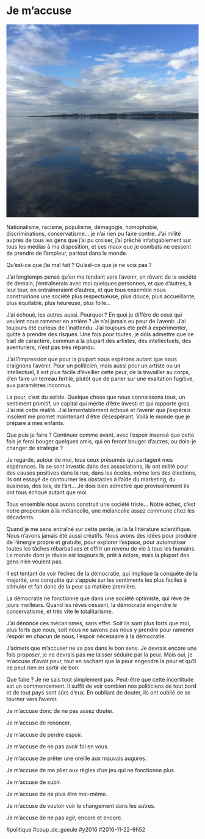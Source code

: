 # Je m’accuse

![](_i/ciel.webp)

Nationalisme, racisme, populisme, démagogie, homophobie, discriminations, conservatisme… je n’ai rien pu faire contre. J’ai milité auprès de tous les gens que j’ai pu croiser, j’ai prêché infatigablement sur tous les médias à ma disposition, et ces maux que je combats ne cessent de prendre de l’ampleur, partout dans le monde.

Qu’est-ce que j’ai mal fait ? Qu’est-ce que je ne vois pas ?

J’ai longtemps pensé qu’en me tendant vers l’avenir, en rêvant de la société de demain, j’entraînerais avec moi quelques personnes, et que d’autres, à leur tour, en entraîneraient d’autres, et que tous ensemble nous construirions une société plus respectueuse, plus douce, plus accueillante, plus équitable, plus heureuse, plus folle…

J’ai échoué, les autres aussi. Pourquoi ? En quoi je diffère de ceux qui veulent nous ramener en arrière ? Je n’ai jamais eu peur de l’avenir. J’ai toujours été curieux de l’inattendu. J’ai toujours été prêt à expérimenter, quitte à prendre des risques. Une fois pour toutes, je dois admettre que ce trait de caractère, commun à la plupart des artistes, des intellectuels, des aventuriers, n’est pas très répandu.

J’ai l’impression que pour la plupart nous espérons autant que nous craignons l’avenir. Pour un politicien, mais aussi pour un artiste ou un intellectuel, il est plus facile d’éveiller cette peur, de la travailler au corps, d’en faire un terreau fertile, plutôt que de parier sur une exaltation fugitive, aux paramètres inconnus.

La peur, c’est du solide. Quelque chose que nous connaissons tous, un sentiment primitif, un capital qui mérite d’être investi et qui rapporte gros. J’ai nié cette réalité. J’ai lamentablement échoué et l’avenir que j’espérais insolent me promet maintenant d’être désespérant. Voilà le monde que je prépare à mes enfants.

Que puis je faire ? Continuer comme avant, avec l’espoir insensé que cette fois je ferai bouger quelques amis, qui en feront bouger d’autres, ou dois-je changer de stratégie ?

Je regarde, autour de moi, tous ceux présumés qui partagent mes espérances. Ils se sont investis dans des associations, ils ont milité pour des causes positives dans la rue, dans les écoles, même lors des élections, ils ont essayé de contourner les obstacles à l’aide du marketing, du business, des lois, de l’art… Je dois bien admettre que provisoirement ils ont tous échoué autant que moi.

Tous ensemble nous avons construit une société triste… Notre échec, c’est notre propension à la mélancolie, une mélancolie assez commune chez les décadents.

Quand je me sens entraîné sur cette pente, je lis la littérature scientifique. Nous n’avons jamais été aussi créatifs. Nous avons des idées pour produire de l’énergie propre et gratuite, pour explorer l’espace, pour automatiser toutes les tâches rébarbatives et offrir un revenu de vie à tous les humains. Le monde dont je rêvais est toujours là, prêt à éclore, mais la plupart des gens n’en veulent pas.

Il est tentant de voir l’échec de la démocratie, qui implique la conquête de la majorité, une conquête qui s’appuie sur les sentiments les plus faciles à stimuler et fait donc de la peur sa matière première.

La démocratie ne fonctionne que dans une société optimiste, qui rêve de jours meilleurs. Quand les rêves cessent, la démocratie engendre le conservatisme, et très vite le totalitarisme.

J’ai dénoncé ces mécanismes, sans effet. Soit ils sont plus forts que moi, plus forts que nous, soit nous ne savons pas nous y prendre pour ramener l’espoir en chacun de nous, l’espoir nécessaire à la démocratie.

J’admets que m’accuser ne va pas dans le bon sens. Je devrais encore une fois proposer, je ne devrais pas me laisser séduire par la peur. Mais oui, je m’accuse d’avoir peur, tout en sachant que la peur engendre la peur et qu’il ne peut rien en sortir de bon.

Que faire ? Je ne sais tout simplement pas. Peut-être que cette incertitude est un commencement. Il suffit de voir combien nos politiciens de tout bord et de tout pays sont sûrs d’eux. En oubliant de douter, ils ont oublié de se tourner vers l’avenir.

Je m’accuse donc de ne pas assez douter.

Je m’accuse de renoncer.

Je m’accuse de perdre espoir.

Je m’accuse de ne pas avoir foi en vous.

Je m’accuse de prêter une oreille aux mauvais augures.

Je m’accuse de me plier aux règles d’un jeu qui ne fonctionne plus.

Je m’accuse de subir.

Je m’accuse de ne plus être moi-même.

Je m’accuse de vouloir voir le changement dans les autres.

Je m’accuse de ne pas agir, encore et encore.

#politique #coup_de_gueule #y2016 #2016-11-22-9h52
